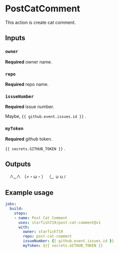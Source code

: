 # PostCatComment

This action is create cat comment.

## Inputs

### `owner`

**Required** owner name.

### `repo`

**Required** repo name.

### `issueNumber`

**Required** issue number.

Maybe, `{{ github.event.issues.id }}` .

### `myToken`

**Required** github token.

`{{ secrets.GITHUB_TOKEN }}` .

## Outputs

　∧,,∧
（=・ω・）
（,, ｕｕﾉ

## Example usage

```yml
jobs:
  build:
    steps:
    - name: Post Cat Comment
      uses: starfish719/post-cat-comment@v1
      with:
        owner: starfish719
        repo: post-cat-comment
        issueNumber: {{ github.event.issues.id }}
        myToken: ${{ secrets.GITHUB_TOKEN }}
```
